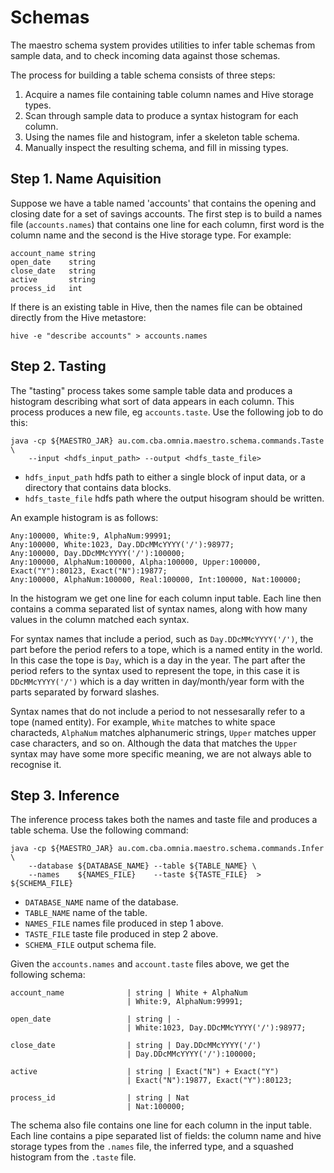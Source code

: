 
Schemas
=======

The maestro schema system provides utilities to infer table schemas from sample data, and to check incoming data against those schemas.

The process for building a table schema consists of three steps:

1. Acquire a names file containing table column names and Hive storage types.
2. Scan through sample data to produce a syntax histogram for each column.
3. Using the names file and histogram, infer a skeleton table schema.
4. Manually inspect the resulting schema, and fill in missing types.


Step 1. Name Aquisition
-----------------------

Suppose we have a table named 'accounts' that contains the opening and closing date for a set of savings accounts. The first step is to build a names file (`accounts.names`) that contains one line for each column, first word is the column name and the second is the Hive storage type. For example:

```
account_name string
open_date    string
close_date   string
active       string
process_id   int
```

If there is an existing table in Hive, then the names file can be obtained directly from the Hive metastore:

```
hive -e "describe accounts" > accounts.names
```

Step 2. Tasting
---------------

The "tasting" process takes some sample table data and produces a histogram describing what sort of data appears in each column. This process produces a new file, eg `accounts.taste`. Use the following job to do this:

```
java -cp ${MAESTRO_JAR} au.com.cba.omnia.maestro.schema.commands.Taste \
    --input <hdfs_input_path> --output <hdfs_taste_file>
```

* `hdfs_input_path` hdfs path to either a single block of input data, or a directory that contains data blocks. 
* `hdfs_taste_file` hdfs path where the output hisogram should be written. 

An example histogram is as follows:

```
Any:100000, White:9, AlphaNum:99991;
Any:100000, White:1023, Day.DDcMMcYYYY('/'):98977;
Any:100000, Day.DDcMMcYYYY('/'):100000;
Any:100000, AlphaNum:100000, Alpha:100000, Upper:100000, Exact("Y"):80123, Exact("N"):19877;
Any:100000, AlphaNum:100000, Real:100000, Int:100000, Nat:100000; 
```

In the histogram we get one line for each column input table. Each line then contains a comma separated list of syntax names, along with how many values in the column matched each syntax. 

For syntax names that include a period, such as `Day.DDcMMcYYYY('/')`, the part before the period refers to a tope, which is a named entity in the world. In this case the tope is `Day`, which is a day in the year. The part after the period refers to the syntax used to represent the tope, in this case it is `DDcMMcYYYY('/')` which is a day written in day/month/year form with the parts separated by forward slashes.

Syntax names that do not include a period to not nessesarally refer to a tope (named entity). For example, `White` matches to white space characteds, `AlphaNum` matches alphanumeric strings, `Upper` matches upper case characters, and so on. Although the data that matches the `Upper` syntax may have some more specific meaning, we are not always able to recognise it.


Step 3. Inference
-----------------

The inference process takes both the names and taste file and produces a table schema. Use the following command:

```
java -cp ${MAESTRO_JAR} au.com.cba.omnia.maestro.schema.commands.Infer \
    --database ${DATABASE_NAME} --table ${TABLE_NAME} \
    --names    ${NAMES_FILE}    --taste ${TASTE_FILE}  > ${SCHEMA_FILE}
```

 * `DATABASE_NAME` name of the database.
 * `TABLE_NAME`    name of the table.
 * `NAMES_FILE`    names file produced in step 1 above. 
 * `TASTE_FILE`    taste file produced in step 2 above.
 * `SCHEMA_FILE`   output schema file.

Given the `accounts.names` and `account.taste` files above, we get the following schema:

```
account_name              | string | White + AlphaNum
                          | White:9, AlphaNum:99991;

open_date                 | string | -
                          | White:1023, Day.DDcMMcYYYY('/'):98977;

close_date                | string | Day.DDcMMcYYYY('/')
                          | Day.DDcMMcYYYY('/'):100000;

active                    | string | Exact("N") + Exact("Y")
                          | Exact("N"):19877, Exact("Y"):80123;

process_id                | string | Nat
                          | Nat:100000;
```

The schema also file contains one line for each column in the input table. Each line contains a pipe separated list of fields: the column name and hive storage types from the `.names` file, the inferred type, and a squashed histogram from the `.taste` file.

